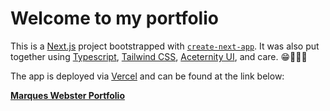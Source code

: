 # Welcome to my portfolio

This is a [Next.js](https://nextjs.org/) project bootstrapped with [`create-next-app`](https://github.com/vercel/next.js/tree/canary/packages/create-next-app). It was also put together using [Typescript](https://www.typescriptlang.org/), [Tailwind CSS](https://tailwindcss.com/), [Aceternity UI](https://ui.aceternity.com/), and care. 😁👨🏽‍💻

The app is deployed via [Vercel](https://vercel.com/) and can be found at the link below:

**[Marques Webster Portfolio](https://mqwebster.vercel.app/)**
